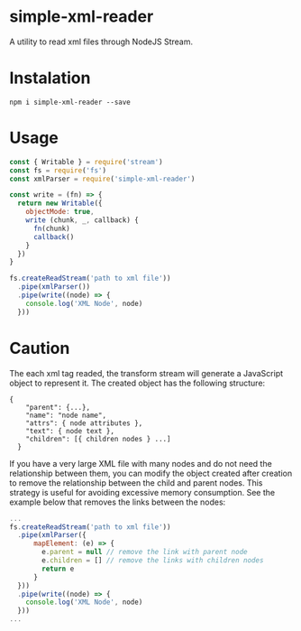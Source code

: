 # simple-xml-reader
A utility to read xml files through NodeJS Stream.

# Instalation

```
npm i simple-xml-reader --save
```

# Usage

```javascript
const { Writable } = require('stream')
const fs = require('fs')
const xmlParser = require('simple-xml-reader')

const write = (fn) => {
  return new Writable({
    objectMode: true,
    write (chunk, _, callback) {
      fn(chunk)
      callback()
    }
  })
}

fs.createReadStream('path to xml file'))
  .pipe(xmlParser())
  .pipe(write((node) => {
    console.log('XML Node', node)
  }))
```

# Caution

The each xml tag readed, the transform stream will generate a JavaScript object to represent it. The created object has the following structure:

```
{
    "parent": {...},
    "name": "node name",
    "attrs": { node attributes },
    "text": { node text },
    "children": [{ children nodes } ...]
  }
```
If you have a very large XML file with many nodes and do not need the relationship between them, you can modify the object created after creation to remove the relationship between the child and parent nodes. This strategy is useful for avoiding excessive memory consumption. See the example below that removes the links between the nodes:

```javascript
...
fs.createReadStream('path to xml file'))
  .pipe(xmlParser({
      mapElement: (e) => {
        e.parent = null // remove the link with parent node
        e.children = [] // remove the links with children nodes
        return e
      }
  }))
  .pipe(write((node) => {
    console.log('XML Node', node)
  }))
...
```